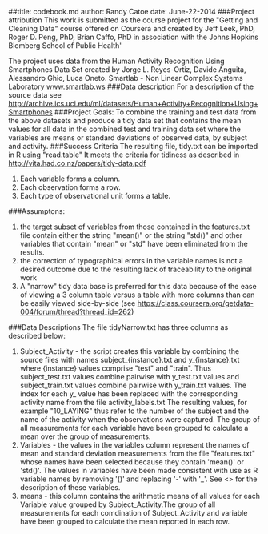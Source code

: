 ##title: codebook.md
author: Randy Catoe
date: June-22-2014
###Project attribution
This work is submitted as the course project for  the "Getting and Cleaning Data" course offered on Coursera and created by Jeff Leek, PhD, Roger D. Peng, PhD, Brian Caffo, PhD in association with the Johns Hopkins Blomberg School of Public Health'</P>
The project uses data from the Human Activity Recognition Using Smartphones Data Set created by Jorge L. Reyes-Ortiz, Davide Anguita, Alessandro Ghio, Luca Oneto.
Smartlab - Non Linear Complex Systems Laboratory
www.smartlab.ws 
###Data description
For a description of the source data see http://archive.ics.uci.edu/ml/datasets/Human+Activity+Recognition+Using+Smartphones
###Project Goals:
To combine the training and test data from the above datasets and produce a tidy data set that contains the mean values for all data in the combined test and training data set where the variables are means or standard deviations of observed data, by subject and activity. 
###Success Criteria
The resulting file, tidy.txt can be imported in R using "read.table" It meets the criteria for tidiness as described in http://vita.had.co.nz/papers/tidy-data.pdf

  1. Each variable forms a column.
  2. Each observation forms a row.
  3. Each type of observational unit forms a table.
  
###Assumptons:
  1. the target subset of variables from those contained in the features.txt file contain either the string "mean()" or the string "std()" and other variables that contain "mean" or "std" have been eliminated from the results.
  2. the correction of typographical errors in the variable names is not a desired outcome due to the resulting lack of traceability to the original work
  3. A "narrow" tidy data base is preferred for this data because of the ease of viewing a 3 column table versus a table with more columns than can be easily viewed side-by-side (see https://class.coursera.org/getdata-004/forum/thread?thread_id=262)

###Data Descriptions
The file tidyNarrow.txt has three columns as described below:

1. Subject_Activity - the script creates this variable by combining the source files with names subject_{instance}.txt and y_{instance}.txt where {instance} values comprise "test" and "train". Thus subject_test.txt values combine pairwise with y_test.txt values and subject_train.txt values combine pairwise with y_train.txt values. The index for each y_<instance> value has been replaced with the corresponding activity name from the file activity_labels.txt The resulting values, for example "10_LAYING" thus refer to the number of the subject and the name of the activity when the observations were captured. The group of all measurements for each variable have been grouped to calculate a mean over the group of measurements.
2. Variables - the values in the variables column represent the names of mean and standard deviation measurements from the file "features.txt" whose names have been selected because they contain 'mean()' or 'std()'. The values in variables have been made consistent with use as R variable names by removing '()' and replacing '-' with '_'. See <> for the description of these variables.
3. means - this column contains the arithmetic means of all values for each Variable value grouped by Subject_Activity.The group of all measurements for each comdination of Subject_Activity and variable have been grouped to calculate the mean reported in each row.
